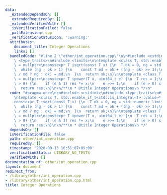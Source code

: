 ```yaml
---
data:
  _extendedDependsOn: []
  _extendedRequiredBy: []
  _extendedVerifiedWith: []
  _isVerificationFailed: false
  _pathExtension: cpp
  _verificationStatusIcon: ':warning:'
  attributes:
    document_title: Integer Operations
    links: []
  bundledCode: "#line 2 \"other/int_operation.cpp\"\n\n#include <cstdint>\n#include\
    \ <type_traits>\n#include <limits>\n\ntemplate <class T, std::enable_if_t<std::is_integral<T>::value>*\
    \ = nullptr>\nconstexpr T isqrt(const T x) {\n  T ok = 0, ng = std::numeric_limits<T>::max();\n\
    \  while (ng - ok > 1) {\n    const T md = ok + ((ng - ok) >> 1);\n    (md > x\
    \ / md ? ng : ok) = md;\n  }\n  return ok;\n}\n\ntemplate <class T, std::enable_if_t<std::is_integral<T>::value>*\
    \ = nullptr>\nconstexpr T ipower(T x, uint64_t e) {\n  T res = 1;\n  while (e\
    \ > 0) {\n    if (e & 1) res *= x;\n    e >>= 1;\n    if (e > 0) x *= x;\n  }\n\
    \  return res;\n}\n\n/**\n * @title Integer Operations\n */\n"
  code: "#pragma once\n\n#include <cstdint>\n#include <type_traits>\n#include <limits>\n\
    \ntemplate <class T, std::enable_if_t<std::is_integral<T>::value>* = nullptr>\n\
    constexpr T isqrt(const T x) {\n  T ok = 0, ng = std::numeric_limits<T>::max();\n\
    \  while (ng - ok > 1) {\n    const T md = ok + ((ng - ok) >> 1);\n    (md > x\
    \ / md ? ng : ok) = md;\n  }\n  return ok;\n}\n\ntemplate <class T, std::enable_if_t<std::is_integral<T>::value>*\
    \ = nullptr>\nconstexpr T ipower(T x, uint64_t e) {\n  T res = 1;\n  while (e\
    \ > 0) {\n    if (e & 1) res *= x;\n    e >>= 1;\n    if (e > 0) x *= x;\n  }\n\
    \  return res;\n}\n\n/**\n * @title Integer Operations\n */"
  dependsOn: []
  isVerificationFile: false
  path: other/int_operation.cpp
  requiredBy: []
  timestamp: '2020-09-13 16:51:07+09:00'
  verificationStatus: LIBRARY_NO_TESTS
  verifiedWith: []
documentation_of: other/int_operation.cpp
layout: document
redirect_from:
- /library/other/int_operation.cpp
- /library/other/int_operation.cpp.html
title: Integer Operations
---
```

